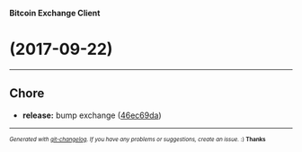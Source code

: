 __Bitcoin Exchange Client__

#   (2017-09-22)



---

## Chore

- **release:** bump exchange
  ([46ec69da](https://github.com/blockchain/bitcoin-exchange-client/commit/46ec69da4133fac24c64fa94190539f1d9f102b6))



---
<sub><sup>*Generated with [git-changelog](https://github.com/rafinskipg/git-changelog). If you have any problems or suggestions, create an issue.* :) **Thanks** </sub></sup>